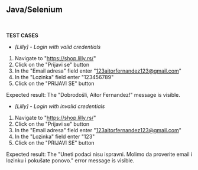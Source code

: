 <h2>Java/Selenium</h2>
<br>

<b>TEST CASES</b>


- <i>[Lilly] - Login with valid credentials</i>

1) Navigate to "https://shop.lilly.rs/"
2) Click on the "Prijavi se" button
3) In the "Email adresa" field enter "123aitorfernandez123@gmail.com"
4) In the "Lozinka" field enter "123456789"
5) Click on the "PRIJAVI SE" button

Expected result: The "Dobrodošli, Aitor Fernandez!" message is visible.


- <i>[Lilly] - Login with invalid credentials</i>

1) Navigate to "https://shop.lilly.rs/"
2) Click on the "Prijavi se" button
3) In the "Email adresa" field enter "123aitorfernandez123@gmail.com"
4) In the "Lozinka" field enter "123"
5) Click on the "PRIJAVI SE" button

Expected result: The "Uneti podaci nisu ispravni. Molimo da proverite email i lozinku i pokušate ponovo." error message is visible.
